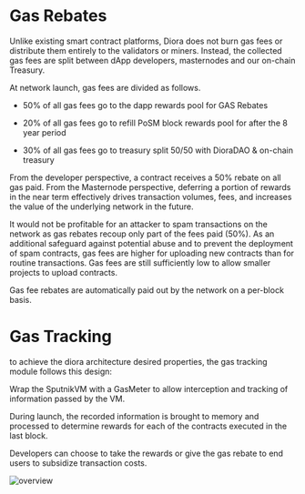 # Gas Rebates

Unlike existing smart contract platforms, Diora does not burn gas fees or distribute them entirely to the validators or miners. Instead, the collected gas fees are split between dApp developers, masternodes and our on-chain Treasury.

At network launch, gas fees are divided as follows. 


- 50% of all gas fees go to the dapp rewards pool for GAS Rebates

- 20% of all gas fees go to refill PoSM block rewards pool for after the 8 year period

- 30% of all gas fees go to treasury split 50/50 with DioraDAO & on-chain treasury

From the developer perspective, a contract receives a 50% rebate on all gas paid. From the Masternode perspective, deferring a portion of rewards in the near term effectively drives transaction volumes, fees, and increases the value of the underlying network in the future.

It would not be profitable for an attacker to spam transactions on the network as gas rebates recoup only part of the fees paid (50%). As an additional safeguard against potential abuse and to prevent the deployment of spam contracts, gas fees are higher for uploading new contracts than for routine transactions. Gas fees are still sufficiently low to allow smaller projects to upload contracts.

Gas fee rebates are automatically paid out by the network on a per-block basis.


# Gas Tracking

to achieve the diora architecture desired properties, the gas tracking module follows this design:

Wrap the SputnikVM with a GasMeter to allow interception and tracking of information passed by the VM.

During launch, the recorded information is brought to memory and processed to determine rewards for each of the contracts executed in the last block.

Developers can choose to take the rewards or give the gas rebate to end users to subsidize transaction costs. 



![overview](/assets/feat.svg)
